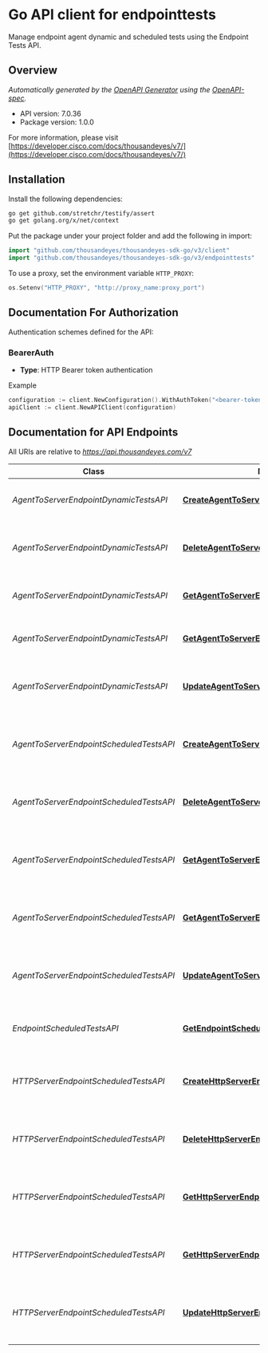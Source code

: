# Go API client for endpointtests


Manage endpoint agent dynamic and scheduled tests using the Endpoint Tests API.


## Overview
*Automatically generated by the [OpenAPI Generator](https://openapi-generator.tech) using the [OpenAPI-spec](https://www.openapis.org/).*

- API version: 7.0.36
- Package version: 1.0.0

For more information, please visit [https://developer.cisco.com/docs/thousandeyes/v7/](https://developer.cisco.com/docs/thousandeyes/v7/)

## Installation

Install the following dependencies:

```sh
go get github.com/stretchr/testify/assert
go get golang.org/x/net/context
```

Put the package under your project folder and add the following in import:

```go
import "github.com/thousandeyes/thousandeyes-sdk-go/v3/client"
import "github.com/thousandeyes/thousandeyes-sdk-go/v3/endpointtests"
```

To use a proxy, set the environment variable `HTTP_PROXY`:

```go
os.Setenv("HTTP_PROXY", "http://proxy_name:proxy_port")
```

## Documentation For Authorization

Authentication schemes defined for the API:
### BearerAuth
- **Type**: HTTP Bearer token authentication

Example

```go
configuration := client.NewConfiguration().WithAuthToken("<bearer-token>")
apiClient := client.NewAPIClient(configuration)
```

## Documentation for API Endpoints

All URIs are relative to *https://api.thousandeyes.com/v7*

Class | Method | HTTP request | Description
------------ | ------------- | ------------- | -------------
*AgentToServerEndpointDynamicTestsAPI* | [**CreateAgentToServerEndpointDynamicTest**](docs/AgentToServerEndpointDynamicTestsAPI.md#createagenttoserverendpointdynamictest) | **Post** /endpoint/tests/dynamic-tests/agent-to-server | Create endpoint dynamic test
*AgentToServerEndpointDynamicTestsAPI* | [**DeleteAgentToServerEndpointDynamicTest**](docs/AgentToServerEndpointDynamicTestsAPI.md#deleteagenttoserverendpointdynamictest) | **Delete** /endpoint/tests/dynamic-tests/agent-to-server/{testId} | Delete agent to server dynamic test
*AgentToServerEndpointDynamicTestsAPI* | [**GetAgentToServerEndpointDynamicTest**](docs/AgentToServerEndpointDynamicTestsAPI.md#getagenttoserverendpointdynamictest) | **Get** /endpoint/tests/dynamic-tests/agent-to-server/{testId} | Retrieve endpoint dynamic test
*AgentToServerEndpointDynamicTestsAPI* | [**GetAgentToServerEndpointDynamicTests**](docs/AgentToServerEndpointDynamicTestsAPI.md#getagenttoserverendpointdynamictests) | **Get** /endpoint/tests/dynamic-tests/agent-to-server | List endpoint dynamic tests
*AgentToServerEndpointDynamicTestsAPI* | [**UpdateAgentToServerEndpointDynamicTest**](docs/AgentToServerEndpointDynamicTestsAPI.md#updateagenttoserverendpointdynamictest) | **Patch** /endpoint/tests/dynamic-tests/agent-to-server/{testId} | Update agent to server dynamic test
*AgentToServerEndpointScheduledTestsAPI* | [**CreateAgentToServerEndpointScheduledTest**](docs/AgentToServerEndpointScheduledTestsAPI.md#createagenttoserverendpointscheduledtest) | **Post** /endpoint/tests/scheduled-tests/agent-to-server | Creates agent to server endpoint scheduled test
*AgentToServerEndpointScheduledTestsAPI* | [**DeleteAgentToServerEndpointScheduledTest**](docs/AgentToServerEndpointScheduledTestsAPI.md#deleteagenttoserverendpointscheduledtest) | **Delete** /endpoint/tests/scheduled-tests/agent-to-server/{testId} | Delete agent to server scheduled test
*AgentToServerEndpointScheduledTestsAPI* | [**GetAgentToServerEndpointScheduledTest**](docs/AgentToServerEndpointScheduledTestsAPI.md#getagenttoserverendpointscheduledtest) | **Get** /endpoint/tests/scheduled-tests/agent-to-server/{testId} | Retrieve agent to server endpoint scheduled test
*AgentToServerEndpointScheduledTestsAPI* | [**GetAgentToServerEndpointScheduledTests**](docs/AgentToServerEndpointScheduledTestsAPI.md#getagenttoserverendpointscheduledtests) | **Get** /endpoint/tests/scheduled-tests/agent-to-server | List agent to server endpoint scheduled tests
*AgentToServerEndpointScheduledTestsAPI* | [**UpdateAgentToServerEndpointScheduledTest**](docs/AgentToServerEndpointScheduledTestsAPI.md#updateagenttoserverendpointscheduledtest) | **Patch** /endpoint/tests/scheduled-tests/agent-to-server/{testId} | Update agent to server endpoint scheduled test
*EndpointScheduledTestsAPI* | [**GetEndpointScheduledTests**](docs/EndpointScheduledTestsAPI.md#getendpointscheduledtests) | **Get** /endpoint/tests/scheduled-tests | List endpoint scheduled tests
*HTTPServerEndpointScheduledTestsAPI* | [**CreateHttpServerEndpointScheduledTest**](docs/HTTPServerEndpointScheduledTestsAPI.md#createhttpserverendpointscheduledtest) | **Post** /endpoint/tests/scheduled-tests/http-server | Create HTTP server endpoint scheduled test
*HTTPServerEndpointScheduledTestsAPI* | [**DeleteHttpServerEndpointScheduledTest**](docs/HTTPServerEndpointScheduledTestsAPI.md#deletehttpserverendpointscheduledtest) | **Delete** /endpoint/tests/scheduled-tests/http-server/{testId} | Delete HTTP server scheduled test
*HTTPServerEndpointScheduledTestsAPI* | [**GetHttpServerEndpointScheduledTest**](docs/HTTPServerEndpointScheduledTestsAPI.md#gethttpserverendpointscheduledtest) | **Get** /endpoint/tests/scheduled-tests/http-server/{testId} | Retrieves HTTP server endpoint scheduled test
*HTTPServerEndpointScheduledTestsAPI* | [**GetHttpServerEndpointScheduledTests**](docs/HTTPServerEndpointScheduledTestsAPI.md#gethttpserverendpointscheduledtests) | **Get** /endpoint/tests/scheduled-tests/http-server | List HTTP server endpoint scheduled tests
*HTTPServerEndpointScheduledTestsAPI* | [**UpdateHttpServerEndpointScheduledTest**](docs/HTTPServerEndpointScheduledTestsAPI.md#updatehttpserverendpointscheduledtest) | **Patch** /endpoint/tests/scheduled-tests/http-server/{testId} | Update HTTP server endpoint scheduled test

